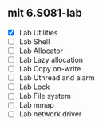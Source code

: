 ## mit 6.S081-lab

- [X] Lab Utilities
- [ ] Lab Shell
- [ ] Lab Allocator
- [ ] Lab Lazy allocation
- [ ] Lab Copy on-write
- [ ] Lab Uthread and alarm
- [ ] Lab Lock
- [ ] Lab File system
- [ ] Lab mmap
- [ ] Lab network driver
